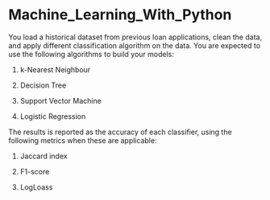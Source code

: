 # Machine_Learning_With_Python

You load a historical dataset from previous loan applications, clean the data, and apply different classification algorithm on the data. You are expected to use the following algorithms to build your models:

1) k-Nearest Neighbour

2) Decision Tree

3) Support Vector Machine

4) Logistic Regression

The results is reported as the accuracy of each classifier, using the following metrics when these are applicable:

1) Jaccard index

2) F1-score

3) LogLoass
